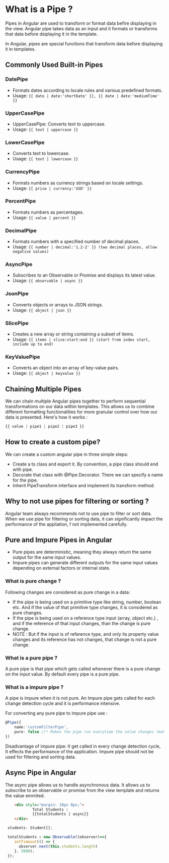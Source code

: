 # What is a Pipe ?

Pipes in Angular are used to transform or format data befire displaying in the view. Angular pipe takes data as an input and it formats or transforms that data before dsiplaying it in the template.

In Angular, pipes are special functions that transform data before displaying it in templates.

## Commonly Used Built-in Pipes

### DatePipe

- Formats dates according to locale rules and various predefined formats.
- Usage: `{{ date | date:'shortDate' }}, {{ date | date:'mediumTime' }}`

### UpperCasePipe

- UpperCasePipe: Converts text to uppercase.
- Usage: `{{ text | uppercase }}`

### LowerCasePipe

- Converts text to lowercase.
- Usage: `{{ text | lowercase }}`

### CurrencyPipe

- Formats numbers as currency strings based on locale settings.
- Usage: `{{ price | currency:'USD' }}`
  
### PercentPipe

- Formats numbers as percentages.
- Usage: `{{ value | percent }}`

### DecimalPipe

- Formats numbers with a specified number of decimal places.
- Usage: `{{ number | decimal:'1.2-2' }} (two decimal places, allow negative values)`

### AsyncPipe

- Subscribes to an Observable or Promise and displays its latest value.
- Usage: `{{ observable | async }}`

### JsonPipe

- Converts objects or arrays to JSON strings.
- Usage: `{{ object | json }}`

### SlicePipe

- Creates a new array or string containing a subset of items.
- Usage: `{{ items | slice:start:end }} (start from index start, include up to end)`

### KeyValuePipe

- Converts an object into an array of key-value pairs.
- Usage: `{{ object | keyvalue }}`

## Chaining Multiple Pipes

We can chain multiple Angular pipes together to perform sequential transformations on our data within templates. This allows us to combine different formatting functionalities for more granular control over how our data is presented. Here's how it works :

```ts
{{ value | pipe1 | pipe2 | pipe3 }}
```

## How to create a custom pipe?

We can create a custom angular pipe in three simple steps:

- Create a ts class and export it. By convention, a pipe class should end with pipe.
- Decorate that class with @Pipe Decorator. There we can specify a name for the pipe.
- Inherit PipeTransform interface and implement its transform method.

## Why to not use pipes for filtering or sorting ?

Angular team always recommends not to use pipe to filter or sort data. When we use pipe for filtering or sorting data, it can significantly impact the performance of the appliation, f not implemented carefully.

## Pure and Impure Pipes in Angular

- Pure pipes are deterministic, meaning they always return the same output for the same input values.
- Impure pipes can generate different outputs for the same input values depending on external factors or internal state.

### What is pure change ?

Following changes are considered as pure change in a data:

- If the pipe is being used on a primitive type like string, number, boolean etc. And if the value of that primitive type changes, it is considered as pure changes.
- If the pipe is being used on a reference type input (array, object etc.) , and if the reference of that input changes, than the change is pure change.
- NOTE : But if the input is of reference type, and only its property value changes and its reference has not changes, that change is not a pure change.

### What is a pure pipe ?

A pure pipe is that pipe which gets called whenever there is a pure change on the input value. By default every pipe is a pure pipe.

### What is a impure pipe ?

A  pipe is impure when it is not pure. An Impure pipe gets called for each change detection cycle and it is performance intensive.

For converting any pure pipe to impure pipe use :

```ts
@Pipe({
    name:'customFilterPipe',
    pure: false //* Makes the pipe run everytime the value changes (makes Impure pipe)
})
```

Disadvantage of impure pipe:  It get called in every change detection cycle, It effects the performance of the application. Impure pipe should not be used for filtering and sorting data.

## Async Pipe in Angular

The async pipe allows us to handle asynchronous data. It allows us to subscribe to an observable or promise from the view template and returns the value emmited.

```html
    <div style="margin: 10px 0px;">
            Total Students :
            {{totalStudents | async}}
    </div>
```

```ts
 students: Student[];

 totalStudents = new Observable((observer)=>{
    setTimeout(() => {
      observer.next(this.students.length)
    }, 5000);
 });
```